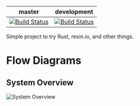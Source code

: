 |master     |development|
|-----------|-----------|
|[![Build Status](https://travis-ci.com/cdunster/smart-home.svg?branch=master)](https://travis-ci.com/cdunster/smart-home)|[![Build Status](https://travis-ci.com/cdunster/smart-home.svg?branch=development)](https://travis-ci.com/cdunster/smart-home)|

Simple project to try Rust, resin.io, and other things.

# Flow Diagrams
## System Overview
![System Overview](http://www.plantuml.com/plantuml/svg/VP3D2eCm48Jl-nH3xxw0XsAXjq8z-0HfTbi3_X6ZrhVlfa642iqX2VCnivCKOp0-J6s3QXs3j2XdyREJXOmDlSSqYgT7_yOfyHD1rw0UPzrWkW0pk8DMcuQaOwXHp-322fRPMI5w-NuQS676NHPSanhzSHAoSypBlvntfbf46fkZ4kDjZQUMuwCxIOS0TVwXwOfi6r7UTjFMA3M5OHRUEocDat-mFfseq5t_zGC0)
